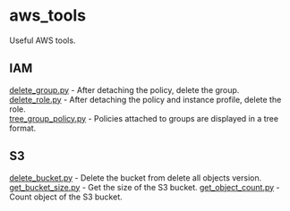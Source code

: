 # aws_tools
Useful AWS tools.

## IAM
[delete_group.py](https://github.com/takakabe/aws_tools/blob/master/IAM/delete_group/delete_group.py) - After detaching the policy, delete the group.  
[delete_role.py](https://github.com/takakabe/aws_tools/blob/master/IAM/delete_group/delete_role.py) - After detaching the policy and instance profile, delete the role.  
[tree_group_policy.py](https://github.com/takakabe/aws_tools/blob/master/IAM/tree_group_policy/tree_group_policy.py) - Policies attached to groups are displayed in a tree format.

## S3
[delete_bucket.py](https://github.com/takakabe/aws_tools/tree/master/S3/delete_bucket/delete_bucket.py) - Delete the bucket from delete all objects version.  
[get_bucket_size.py](https://github.com/takakabe/aws_tools/tree/master/S3/get_bucket_size/get_bucket_size.py) - Get the size of the S3 bucket.
[get_object_count.py](https://github.com/takakabe/aws_tools/tree/master/S3/get_bucket_size/get_object_count.py) - Count object of the S3 bucket.

